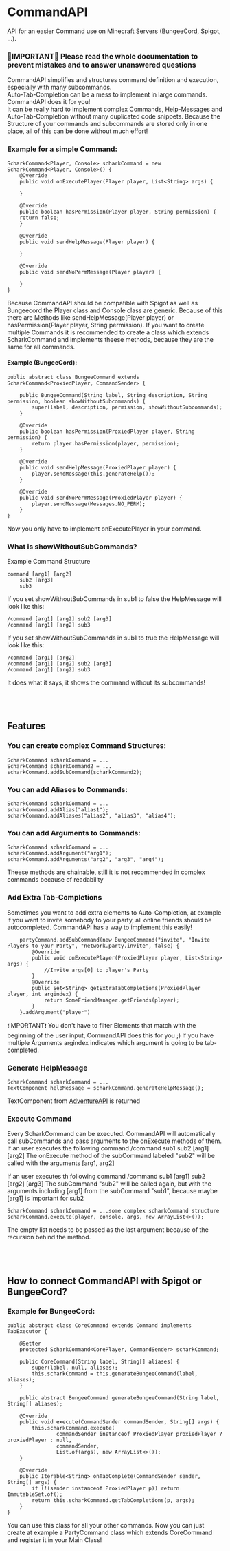 # CommandAPI
API for an easier Command use on Minecraft Servers (BungeeCord, Spigot, ...).

### 🔴IMPORTANT🔴 Please read the whole documentation to prevent mistakes and to answer unanswered questions

CommandAPI simplifies and structures command definition and execution, especially with many subcommands.<br />
Auto-Tab-Completion can be a mess to implement in large commands. CommandAPI does it for you!<br />
It can be really hard to implement complex Commands, Help-Messages and Auto-Tab-Completion without many duplicated code snippets. Because the Structure of your commands and subcommands are stored only in one place, all of this can be done without much effort!


### Example for a simple Command:
```
ScharkCommand<Player, Console> scharkCommand = new ScharkCommand<Player, Console>() {
    @Override
    public void onExecutePlayer(Player player, List<String> args) {

    }

    @Override
    public boolean hasPermission(Player player, String permission) {
    return false;
    }

    @Override
    public void sendHelpMessage(Player player) {

    }

    @Override
    public void sendNoPermMessage(Player player) {

    }
}
```

Because CommandAPI should be compatible with Spigot as well as Bungeecord the Player class and Console class are generic. Because of this there
are Methods like sendHelpMessage(Player player) or hasPermission(Player player, String permission).
If you want to create multiple Commands it is recommended to create a class which extends ScharkCommand and implements theese methods, because they are the same for all commands.

#### Example (BungeeCord):
```
public abstract class BungeeCommand extends ScharkCommand<ProxiedPlayer, CommandSender> {

    public BungeeCommand(String label, String description, String permission, boolean showWithoutSubcommands) {
        super(label, description, permission, showWithoutSubcommands);
    }

    @Override
    public boolean hasPermission(ProxiedPlayer player, String permission) {
        return player.hasPermission(player, permission);
    }

    @Override
    public void sendHelpMessage(ProxiedPlayer player) {
        player.sendMessage(this.generateHelp());
    }

    @Override
    public void sendNoPermMessage(ProxiedPlayer player) {
        player.sendMessage(Messages.NO_PERM);
    }
}
```

Now you only have to implement onExecutePlayer in your command.

### What is showWithoutSubCommands?

Example Command Structure
```
command [arg1] [arg2]
    sub2 [arg3]
    sub3
```
If you set showWithoutSubCommands in sub1 to false the HelpMessage will look like this:
```
/command [arg1] [arg2] sub2 [arg3]
/command [arg1] [arg2] sub3
```
If you set showWithoutSubCommands in sub1 to true the HelpMessage will look like this:
```
/command [arg1] [arg2]
/command [arg1] [arg2] sub2 [arg3]
/command [arg1] [arg2] sub3
```
It does what it says, it shows the command without its subcommands!
<br></br>
<br></br>
## Features

### You can create complex Command Structures:
```
ScharkCommand scharkCommand = ...
ScharkCommand scharkCommand2 = ...
scharkCommand.addSubCommand(scharkCommand2);
```

### You can add Aliases to Commands:
```
ScharkCommand scharkCommand = ...
scharkCommand.addAlias("alias1");
scharkCommand.addAliases("alias2", "alias3", "alias4");
```

### You can add Arguments to Commands:
```
ScharkCommand scharkCommand = ...
scharkCommand.addArgument("arg1");
scharkCommand.addArguments("arg2", "arg3", "arg4");
```

Theese methods are chainable, still it is not recommended in complex commands because of readability

### Add Extra Tab-Completions
Sometimes you want to add extra elements to Auto-Completion, at example if you want to invite somebody to your party, all online friends should be autocompleted.
CommandAPI has a way to implement this easily!
```
    partyCommand.addSubCommand(new BungeeCommand("invite", "Invite Players to your Party", "network.party.invite", false) {
        @Override
        public void onExecutePlayer(ProxiedPlayer player, List<String> args) {
            //Invite args[0] to player's Party
        }
        @Override
        public Set<String> getExtraTabCompletions(ProxiedPlayer player, int argindex) {
            return SomeFriendManager.getFriends(player);
        }
    }.addArgument("player")
```
❗IMPORTANT❗
You don't have to filter Elements that match with the beginning of the user input, CommandAPI does this for you ;)
If you have multiple Arguments argindex indicates which argument is going to be tab-completed.

### Generate HelpMessage
```
ScharkCommand scharkCommand = ...
TextComponent helpMessage = scharkCommand.generateHelpMessage();
```
TextComponent from [AdventureAPI](https://github.com/KyoriPowered/adventure) is returned

### Execute Command

Every ScharkCommand can be executed. CommandAPI will automatically call subCommands and pass arguments to the onExecute methods of them.
If an user executes the following command
/command sub1 sub2 [arg1] [arg2] 
The onExecute method of the subCommand labeled "sub2" will be called with the arguments [arg1, arg2]

If an user executes th following command
/command sub1 [arg1] sub2 [arg2] [arg3]
The subCommand "sub2" will be called again, but with the arguments including [arg1] from the subCommand "sub1", because maybe [arg1] is important for sub2

```
ScharkCommand scharkCommand = ...some complex scharkCommand structure
scharkCommand.execute(player, console, args, new ArrayList<>());
```
The empty list needs to be passed as the last argument because of the recursion behind the method.
<br></br>
<br></br>
## How to connect CommandAPI with Spigot or BungeeCord?
### Example for BungeeCord:
```
public abstract class CoreCommand extends Command implements TabExecutor {

    @Setter
    protected ScharkCommand<CorePlayer, CommandSender> scharkCommand;

    public CoreCommand(String label, String[] aliases) {
        super(label, null, aliases);
        this.scharkCommand = this.generateBungeeCommand(label, aliases);
    }

    public abstract BungeeCommand generateBungeeCommand(String label, String[] aliases);

    @Override
    public void execute(CommandSender commandSender, String[] args) {
        this.scharkCommand.execute(
                commandSender instanceof ProxiedPlayer proxiedPlayer ? proxiedPlayer : null,
                commandSender,
                List.of(args), new ArrayList<>());
    }

    @Override
    public Iterable<String> onTabComplete(CommandSender sender, String[] args) {
        if (!(sender instanceof ProxiedPlayer p)) return ImmutableSet.of();
        return this.scharkCommand.getTabCompletions(p, args);
    }
}
```
You can use this class for all your other commands.
Now you can just create at example a PartyCommand class which extends CoreCommand and register it in your Main Class!

